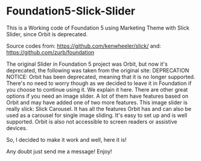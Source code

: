 Foundation5-Slick-Slider
========================

This is a Working code of Foundation 5 using Marketing Theme with Slick Slider, since Orbit is deprecated. 

Source codes from: https://github.com/kenwheeler/slick/
and: https://github.com/zurb/foundation

The original Slider in Foundation 5 project was Orbit, but now it's deprecated, the following was taken from the original site:
DEPRECATION NOTICE:
Orbit has been deprecated, meaning that it is no longer supported. There's no need to worry though as we decided to leave it in Foundation if you choose to continue using it. We explain it here.
There are other great options if you need an image slider. A lot of them have features based on Orbit and may have added one of two more features.
This image slider is really slick: Slick Carousel. It has all the features Orbit has and can also be used as a carousel for single image sliding. It's easy to set up and is well supported.
Orbit is also not accessible to screen readers or assistive devices.

So, I decided to make it work and well, here it is!

Any doubt just send me a message!
Enjoy! 

